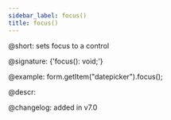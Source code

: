 ```yaml
---
sidebar_label: focus()
title: focus()
---          
```


@short: sets focus to a control

@signature: {'focus(): void;'}

@example:
form.getItem("datepicker").focus();

@descr:

@changelog: added in v7.0
